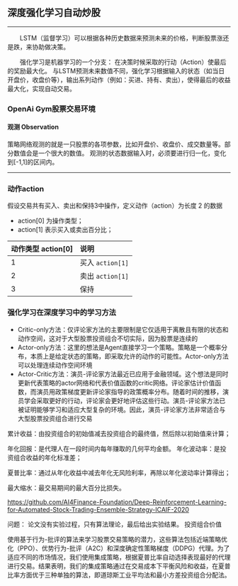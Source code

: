 ## 深度强化学习自动炒股
---
&emsp;&emsp;LSTM（监督学习）可以根据各种历史数据来预测未来的价格，判断股票涨还是跌，来协助做决策。

&emsp;&emsp;强化学习是机器学习的一个分支：
在决策时候采取的行动（Action）使最后的奖励最大化。
与LSTM预测未来数值不同，强化学习根据输入的状态（如当日开盘价，收盘价等），输出系列动作（例如：买进、持有、卖出），使得最后的收益最大化，实现自动交易。

### OpenAi Gym股票交易环境
#### 观测 Observation
策略网络观测的就是一只股票的各项参数，比如开盘价、收盘价、成交数量等。部分数值会是一个很大的数值。
观测的状态数据输入时，必须要进行归一化，变化到[-1,1]的区间内。

------

### 动作action
假设交易共有买入、卖出和保持3中操作，定义动作（action）为长度 $2$ 的数据

- action[0] 为操作类型；
- action[1] 表示买入或卖出百分比；

| 动作类型 action[0] | 说明 |
| :---- | :--- |
| 1 | 买入 `action[1]` |
| 2 | 卖出 `action[1]` |
| 3 | 保持  |

### 强化学习在深度学习中的学习方法
- Critic-only方法：仅评论家方法的主要限制是它仅适用于离散且有限的状态和动作空间，这对于大型股票投资组合不切实际，因为股票是连续的
- Actor-only方法：这里的想法是Agent直接学习一个策略。策略是一个概率分布，本质上是给定状态的策略，即采取允许的动作的可能性。Actor-only方法可以处理连续动作空间环境
- Actor-Critic方法：演员-评论家方法最近已应用于金融领域。这个想法是同时更新代表策略的actor网络和代表价值函数的critic网络。评论家估计价值函数，而演员用政策梯度更新评论家指导的政策概率分布。随着时间的推移，演员学会采取更好的行动，评论家会更好地评估这些行动。演员-评论家方法已被证明能够学习和适应大型复杂的环境。因此，演员-评论家方法非常适合与大型股票投资组合进行交易

累计收益：由投资组合的初始值减去投资组合的最终值，然后除以初始值来计算；

年化回报：是代理人在一段时间内每年赚取的几何平均金额。
年化波动率：是投资组合收益的年化标准差；

夏普比率：通过从年化收益中减去年化无风险利率，再除以年化波动率计算得出；

最大缩水：最交易期间的最大百分比损失。

https://github.com/AI4Finance-Foundation/Deep-Reinforcement-Learning-for-Automated-Stock-Trading-Ensemble-Strategy-ICAIF-2020

问题：
论文没有实验过程，只有算法理论，最后给出实验结果。
投资组合价值

使用基于行为-批评的算法来学习股票交易策略的潜力，这些算法包括近端策略优化（PPO）、优势行为-批评（A2C）和深度确定性策略梯度（DDPG）代理。为了适应不同的市场情况，我们使用集成策略，根据夏普比率自动选择表现最好的代理进行交易。结果表明，我们的集成策略通过在交易成本下平衡风险和收益，在夏普比率方面优于三种单独的算法，即道琼斯工业平均法和最小方差投资组合分配法。
